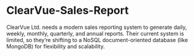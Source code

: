 # ClearVue-Sales-Report
ClearVue Ltd. needs a modern sales reporting system to generate daily, weekly, monthly, quarterly, and annual reports.  Their current system is limited, so they’re shifting to a NoSQL document-oriented database (like MongoDB) for flexibility and scalability.
